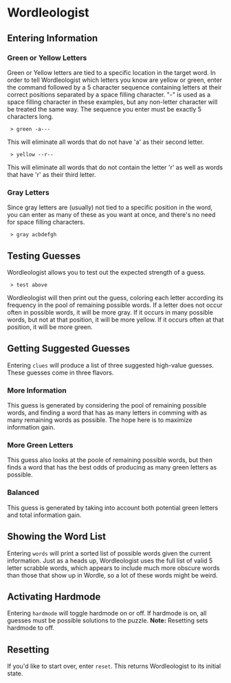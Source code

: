 # Wordleologist


## Entering Information

### Green or Yellow Letters
Green or Yellow letters are tied to a specific location in the target word. In order to tell Wordleologist which letters you know are yellow or green, enter the command followed by a 5 character sequence containing letters at their correct positions separated by a space filling character. "-" is used as a space filling character in these examples, but any non-letter character will be treated the same way. The sequence you enter must be exactly 5 characters long.

```
 > green -a---
```
This will eliminate all words that do not have 'a' as their second letter.

```
 > yellow --r--
```
This will eliminate all words that do not contain the letter 'r' as well as words that have 'r' as their third letter. 

### Gray Letters
Since gray letters are (usually) not tied to a specific position in the word, you can enter as many of these as you want at once, and there's no need for space filling characters.

```
 > gray acbdefgh
```

## Testing Guesses
Wordleologist allows you to test out the expected strength of a guess.
```
 > test above
```
Wordleologist will then print out the guess, coloring each letter according its frequency in the pool of remaining possible words. If a letter does not occur often in possible words, it will be more gray. If it occurs in many possible words, but not at that position, it will be more yellow. If it occurs often at that position, it will be more green. 

## Getting Suggested Guesses
Entering `clues` will produce a list of three suggested high-value guesses. These guesses come in three flavors.

### More Information
This guess is generated by considering the pool of remaining possible words, and finding a word that has as many letters in comming with as many remaining words as possible. The hope here is to maximize information gain.

### More Green Letters
This guess also looks at the poole of remaining possible words, but then finds a word that has the best odds of producing as many green letters as possible.

### Balanced
This guess is generated by taking into account both potential green letters and total information gain.

## Showing the Word List
Entering `words` will print a sorted list of possible words given the current information. Just as a heads up, Wordleologist uses the full list of valid 5 letter scrabble words, which appears to include much more obscure words than those that show up in Wordle, so a lot of these words might be weird. 

## Activating Hardmode
Entering `hardmode` will toggle hardmode on or off. If hardmode is on, all guesses must be possible solutions to the puzzle. **Note:** Resetting sets hardmode to off.

## Resetting
If you'd like to start over, enter `reset`. This returns Wordleologist to its initial state.
